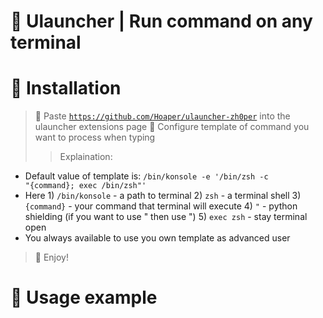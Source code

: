 # 🎈 Ulauncher | Run command on any terminal

# 🎈 Installation
> 🧨 Paste <code>https://github.com/Hoaper/ulauncher-zh0per</code> into the ulauncher extensions page
> 🧨 Configure template of command you want to process when typing
>> Explaination:
* Default value of template is:
<code>/bin/konsole -e '/bin/zsh -c \"{command}; exec /bin/zsh\"'</code>
* Here 1) <code>/bin/konsole</code> - a path to terminal
       2) <code>zsh</code> - a terminal shell
       3) <code>{command}</code> - your command that terminal will execute
       4) <code>\"</code> - python shielding (if you want to use " then use \")
       5) <code>exec zsh</code> - stay terminal open
* You always available to use you own template as advanced user
> 🧨 Enjoy!

# 🎈 Usage example
<img src="" width="auto" height="auto" />

<img src="" width="auto" height="auto" />
